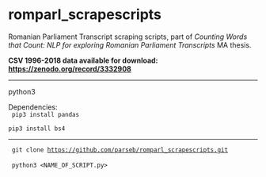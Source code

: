 # romparl_scrapescripts

Romanian Parliament Transcript scraping scripts, part of <i>Counting Words that Count: NLP for exploring Romanian Parliament Transcripts</i> MA thesis. <br>

<b> CSV 1996-2018 data available for download: https://zenodo.org/record/3332908 </b>  


____

python3

Dependencies: <br>
<code> pip3 install pandas </code> <br>
<code> pip3 install bs4 </code>

____

<code> git clone https://github.com/parseb/romparl_scrapescripts.git </code> <br>
<code> python3 <NAME_OF_SCRIPT.py> </code>
